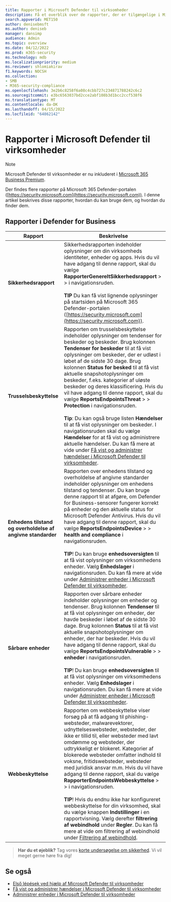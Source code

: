 ```yaml
---
title: Rapporter i Microsoft Defender til virksomheder
description: Få et overblik over de rapporter, der er tilgængelige i Microsoft Defender til virksomheder
search.appverid: MET150
author: denisebmsft
ms.author: deniseb
manager: dansimp
audience: Admin
ms.topic: overview
ms.date: 04/12/2022
ms.prod: m365-security
ms.technology: mdb
ms.localizationpriority: medium
ms.reviewer: shlomiakirav
f1.keywords: NOCSH
ms.collection:
- SMB
- M365-security-compliance
ms.openlocfilehash: 3e2b6c8258f6a08c4cbb727c234871788242c6c2
ms.sourcegitcommit: e3bc6563037bd2cce2abf108b3d1bcc2ccf538f6
ms.translationtype: MT
ms.contentlocale: da-DK
ms.lasthandoff: 04/15/2022
ms.locfileid: "64862142"
---
```

# <a name="reports-in-microsoft-defender-for-business"></a>Rapporter i Microsoft Defender til virksomheder

> [!NOTE]
> Microsoft Defender til virksomheder er nu inkluderet i [Microsoft 365 Business Premium](../../business-premium/index.md). 

Der findes flere rapporter på Microsoft 365 Defender-portalen ([https://security.microsoft.com](https://security.microsoft.com)). I denne artikel beskrives disse rapporter, hvordan du kan bruge dem, og hvordan du finder dem.

## <a name="reports-in-defender-for-business"></a>Rapporter i Defender for Business

|Rapport  |Beskrivelse  |
|---------|---------|
| **Sikkerhedsrapport**  | Sikkerhedsrapporten indeholder oplysninger om din virksomheds identiteter, enheder og apps. Hvis du vil have adgang til denne rapport, skal du vælge **RapporterGenereltSikkerhedsrapport** >  >  i navigationsruden. <br/><br/>**TIP** Du kan få vist lignende oplysninger på startsiden på Microsoft 365 Defender-portalen ([https://security.microsoft.com](https://security.microsoft.com)). |
| **Trusselsbeskyttelse**  | Rapporten om trusselsbeskyttelse indeholder oplysninger om tendenser for beskeder og beskeder. Brug kolonnen **Tendenser for beskeder** til at få vist oplysninger om beskeder, der er udløst i løbet af de sidste 30 dage. Brug kolonnen **Status for besked** til at få vist aktuelle snapshotoplysninger om beskeder, f.eks. kategorier af uløste beskeder og deres klassificering. Hvis du vil have adgang til denne rapport, skal du vælge **ReportsEndpointsThreat** >  >  **Protection** i navigationsruden. <br/><br/>**Tip**: Du kan også bruge listen **Hændelser** til at få vist oplysninger om beskeder. I navigationsruden skal du vælge **Hændelser** for at få vist og administrere aktuelle hændelser. Du kan få mere at vide under [Få vist og administrer hændelser i Microsoft Defender til virksomheder](mdb-view-manage-incidents.md). |
| **Enhedens tilstand og overholdelse af angivne standarder** | Rapporten over enhedens tilstand og overholdelse af angivne standarder indeholder oplysninger om enhedens tilstand og tendenser. Du kan bruge denne rapport til at afgøre, om Defender for Business-sensorer fungerer korrekt på enheder og den aktuelle status for Microsoft Defender Antivirus. Hvis du vil have adgang til denne rapport, skal du vælge **ReportsEndpointsDevice** >  >  **health and compliance** i navigationsruden. <br/><br/>**TIP**! Du kan bruge **enhedsoversigten** til at få vist oplysninger om virksomhedens enheder. Vælg **Enhedslager** i navigationsruden. Du kan få mere at vide under [Administrer enheder i Microsoft Defender til virksomheder](mdb-manage-devices.md). |
| **Sårbare enheder** | Rapporten over sårbare enheder indeholder oplysninger om enheder og tendenser. Brug kolonnen **Tendenser** til at få vist oplysninger om enheder, der havde beskeder i løbet af de sidste 30 dage. Brug kolonnen **Status** til at få vist aktuelle snapshotoplysninger om enheder, der har beskeder. Hvis du vil have adgang til denne rapport, skal du vælge **ReportsEndpointsVulnerable** >  >  **enheder** i navigationsruden.<br/><br/>**TIP**! Du kan bruge **enhedsoversigten** til at få vist oplysninger om virksomhedens enheder. Vælg **Enhedslager** i navigationsruden. Du kan få mere at vide under [Administrer enheder i Microsoft Defender til virksomheder](mdb-manage-devices.md). |
| **Webbeskyttelse** | Rapporten om webbeskyttelse viser forsøg på at få adgang til phishing-websteder, malwarevektorer, udnyttelseswebsteder, websteder, der ikke er tillid til, eller websteder med lavt omdømme og websteder, der udtrykkeligt er blokeret. Kategorier af blokerede websteder omfatter indhold til voksne, fritidswebsteder, websteder med juridisk ansvar m.m. Hvis du vil have adgang til denne rapport, skal du vælge **RapporterEndpointsWebbeskyttelse** >  >  i navigationsruden.<br/><br/>**TIP**! Hvis du endnu ikke har konfigureret webbeskyttelse for din virksomhed, skal du vælge knappen **Indstillinger** i en rapportvisning. Vælg derefter **filtrering af webindhold** under **Regler**. Du kan få mere at vide om filtrering af webindhold under [Filtrering af webindhold](../defender-endpoint/web-content-filtering.md). |

>
> **Har du et øjeblik?**
> Tag vores <a href="https://microsoft.qualtrics.com/jfe/form/SV_0JPjTPHGEWTQr4y" target="_blank">korte undersøgelse om sikkerhed</a>. Vi vil meget gerne høre fra dig!
>

## <a name="see-also"></a>Se også

- [Első lépések ved hjælp af Microsoft Defender til virksomheder](mdb-get-started.md)
- [Få vist og administrer hændelser i Microsoft Defender til virksomheder](mdb-view-manage-incidents.md)
- [Administrer enheder i Microsoft Defender til virksomheder](mdb-manage-devices.md)